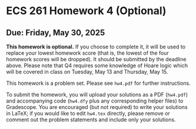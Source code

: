 # ECS 261 Homework 4 (Optional)

## Due: Friday, May 30, 2025

**This homework is optional.** If you choose to complete it, it will be used to replace your lowest homework score (that is, the lowest of the four homework scores will be dropped).
It should be submitted by the deadline above.
Please note that Q4 requires some knowledge of Hoare logic which will be covered in class on Tuesday, May 13 and Thursday, May 15.

This homework is a problem set. Please see `hw4.pdf` for further instructions.

To submit the homework, you will upload your solutions as a PDF (`hw4.pdf`) and accompanying code (`hw4.dfy` plus any corresponding helper files) to Gradescope. You are encouraged (but not required) to write your solutions in LaTeX; if you would like to edit `hw4.tex` directly, please remove or comment out the problem statements and include only your solutions.
